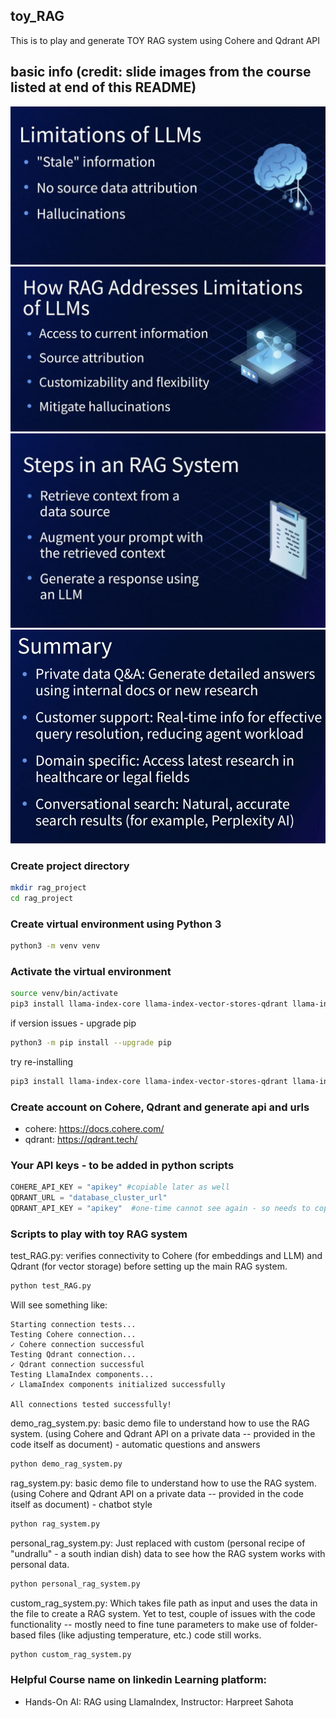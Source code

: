 ## toy_RAG
This is to play and generate TOY RAG system using Cohere and Qdrant API 
## basic info (credit: slide images from the course listed at end of this README)
![](slide_images/image1.png)
![](slide_images/image2.png)
![](slide_images/image3.png)
![](slide_images/image4.png)

### Create project directory
```bash
mkdir rag_project
cd rag_project
```

### Create virtual environment using Python 3
```bash
python3 -m venv venv
```

### Activate the virtual environment
```bash
source venv/bin/activate
pip3 install llama-index-core llama-index-vector-stores-qdrant llama-index-embeddings-cohere llama-index-llms-cohere cohere qdrant-client
```

if version issues - upgrade pip
```bash
python3 -m pip install --upgrade pip
```

try re-installing 
```bash
pip3 install llama-index-core llama-index-vector-stores-qdrant llama-index-embeddings-cohere llama-index-llms-cohere cohere qdrant-client
```

### Create account on Cohere, Qdrant and generate api and urls 
- cohere: https://docs.cohere.com/
- qdrant: https://qdrant.tech/

### Your API keys - to be added in python scripts
```python
COHERE_API_KEY = "apikey" #copiable later as well  
QDRANT_URL = "database_cluster_url"   
QDRANT_API_KEY = "apikey"  #one-time cannot see again - so needs to copy
```

### Scripts to play with toy RAG system 

test_RAG.py: verifies connectivity to Cohere (for embeddings and LLM) and Qdrant (for vector storage) before setting up the main RAG system.

```bash
python test_RAG.py
```
Will see something like: 
```
Starting connection tests...
Testing Cohere connection...
✓ Cohere connection successful
Testing Qdrant connection...
✓ Qdrant connection successful
Testing LlamaIndex components...
✓ LlamaIndex components initialized successfully

All connections tested successfully!
```

demo_rag_system.py: basic demo file to understand how to use the RAG system. (using Cohere and Qdrant API on a private data -- provided in the code itself as document) - automatic questions and answers 
```bash
python demo_rag_system.py
```

rag_system.py: basic demo file to understand how to use the RAG system. (using Cohere and Qdrant API on a private data -- provided in the code itself as document) - chatbot style 
```bash
python rag_system.py
```

personal_rag_system.py: Just replaced with custom (personal recipe of "undrallu" - a south indian dish) data to see how the RAG system works with personal data.
```bash
python personal_rag_system.py
```

custom_rag_system.py: Which takes file path as input and uses the data in the file to create a RAG system. Yet to test, couple of issues with the code functionality -- mostly need to fine tune parameters to make use of folder-based files (like adjusting temperature, etc.) code still works. 
```bash
python custom_rag_system.py
```

### Helpful Course name on linkedin Learning platform: 
- Hands-On AI: RAG using LlamaIndex, Instructor: Harpreet Sahota
